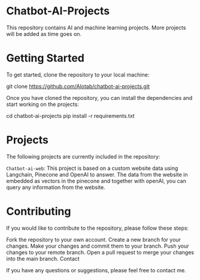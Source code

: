 # Chatbot-AI-Projects


This repository contains AI and machine learning projects. More projects will be added as time goes on.

# Getting Started 
To get started, clone the repository to your local machine:

git clone https://github.com/Alotab/chatbot-ai-projects.git

Once you have cloned the repository, you can install the dependencies and start working on the projects:

cd chatbot-ai-projects
pip install -r requirements.txt



# Projects
The following projects are currently included in the repository:

`Chatbot-ai-web`: This project is based on a custom website data using Langchain, Pinecone and OpenAI to answer. The data from the website in embedded as vectors in the pinecone and together with openAI, you can query any information from the website.


# Contributing
If you would like to contribute to the repository, please follow these steps:

Fork the repository to your own account.
Create a new branch for your changes.
Make your changes and commit them to your branch.
Push your changes to your remote branch.
Open a pull request to merge your changes into the main branch.
Contact

If you have any questions or suggestions, please feel free to contact me.

